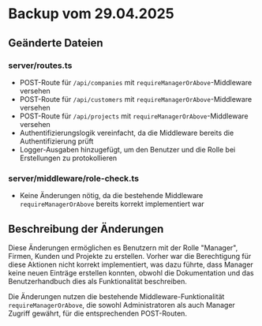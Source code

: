# Backup vom 29.04.2025

## Geänderte Dateien

### server/routes.ts
- POST-Route für `/api/companies` mit `requireManagerOrAbove`-Middleware versehen
- POST-Route für `/api/customers` mit `requireManagerOrAbove`-Middleware versehen
- POST-Route für `/api/projects` mit `requireManagerOrAbove`-Middleware versehen
- Authentifizierungslogik vereinfacht, da die Middleware bereits die Authentifizierung prüft
- Logger-Ausgaben hinzugefügt, um den Benutzer und die Rolle bei Erstellungen zu protokollieren

### server/middleware/role-check.ts
- Keine Änderungen nötig, da die bestehende Middleware `requireManagerOrAbove` bereits korrekt implementiert war

## Beschreibung der Änderungen

Diese Änderungen ermöglichen es Benutzern mit der Rolle "Manager", Firmen, Kunden und Projekte zu erstellen. 
Vorher war die Berechtigung für diese Aktionen nicht korrekt implementiert, was dazu führte, dass Manager keine 
neuen Einträge erstellen konnten, obwohl die Dokumentation und das Benutzerhandbuch dies als Funktionalität beschreiben.

Die Änderungen nutzen die bestehende Middleware-Funktionalität `requireManagerOrAbove`, die sowohl Administratoren 
als auch Manager Zugriff gewährt, für die entsprechenden POST-Routen.